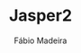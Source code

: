 ---
title: "Jasper2"
github: https://github.com/jekyller/jasper2
demo: https://jekyller.github.io/jasper2/
author: Fábio Madeira
ssg:
  - Jekyll
---